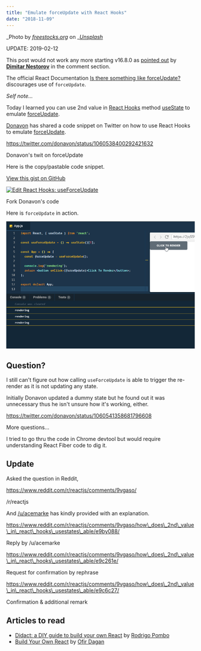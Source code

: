 ```yaml
---
title: "Emulate forceUpdate with React Hooks"
date: "2018-11-09"
---
```


_Photo by _[_freestocks.org_](https://unsplash.com/photos/CH6-cfiY2Yo?utm_source=unsplash&utm_medium=referral&utm_content=creditCopyText)_ on _[_Unsplash_](https://unsplash.com/search/photos/force?utm_source=unsplash&utm_medium=referral&utm_content=creditCopyText)

 UPDATE: 2019-02-12 

This post would not work any more starting v16.8.0 as [pointed out](https://www.slightedgecoder.com/2018/11/08/emulate-forceupdate-with-react-hooks/?preview_id=1931&preview_nonce=5e2a9a7f1b&preview=true&_thumbnail_id=1949#comment-4333911452) by **[Dimitar Nestorov](https://disqus.com/by/dimitarnestorov/)** in the comment section.

The official React Documentation [Is there something like forceUpdate?](https://reactjs.org/docs/hooks-faq.html#is-there-something-like-forceupdate) discourages use of `forceUpdate`.

_Self note..._

Today I learned you can use 2nd value in [React Hooks](https://reactjs.org/hooks) method [useState](https://reactjs.org/docs/hooks-reference.html#usestate) to emulate [forceUpdate](https://reactjs.org/docs/react-component.html#forceupdate).

[Donavon](https://twitter.com/donavon/) has shared a code snippet on Twitter on how to use React Hooks to emulate [forceUpdate](https://reactjs.org/docs/react-component.html#forceupdate).

https://twitter.com/donavon/status/1060538400292421632

Donavon's twit on forceUpdate

Here is the copy/pastable code snippet.

<script src="https://gist.github.com/dance2die/59a29c7b9a6be44d59a3f2893dac5c1e.js"></script>

<a href="https://gist.github.com/dance2die/59a29c7b9a6be44d59a3f2893dac5c1e">View this gist on GitHub</a>

[![Edit React Hooks: useForceUpdate](https://codesandbox.io/static/img/play-codesandbox.svg)](https://codesandbox.io/s/2jq559vq3r)

Fork Donavon's code

Here is `forceUpdate` in action.

![](./images/2018-11-08_20-22-44.gif)

## Question?

I still can't figure out how calling `useForceUpdate` is able to trigger the re-render as it is not updating any state.

Initially Donavon updated a dummy state but he found out it was unnecessary thus he isn't unsure how it's working, either.

https://twitter.com/donavon/status/1060541358681796608

More questions...

I tried to go thru the code in Chrome devtool but would require understanding React Fiber code to dig it.

##  Update 

Asked the question in Reddit, 

https://www.reddit.com/r/reactjs/comments/9vgaso/

/r/reactjs

And [/u/acemarke](https://www.reddit.com/u/acemarke) has kindly provided with an explanation.

https://www.reddit.com/r/reactjs/comments/9vgaso/how\_does\_2nd\_value\_in\_react\_hooks\_usestates\_able/e9by088/

Reply by /u/acemarke

https://www.reddit.com/r/reactjs/comments/9vgaso/how\_does\_2nd\_value\_in\_react\_hooks\_usestates\_able/e9c261e/

Request for confirmation by rephrase

https://www.reddit.com/r/reactjs/comments/9vgaso/how\_does\_2nd\_value\_in\_react\_hooks\_usestates\_able/e9c6c27/

Confirmation & additional remark

## Articles to read

- [Didact: a DIY guide to build your own React](https://engineering.hexacta.com/didact-learning-how-react-works-by-building-it-from-scratch-51007984e5c5) by [Rodrigo Pombo](https://engineering.hexacta.com/@pomber?source=post_header_lockup)
- [Build Your Own React](https://hackernoon.com/build-your-own-react-48edb8ed350d) by [Ofir Dagan](https://hackernoon.com/@ofirdagan?source=post_header_lockup)
